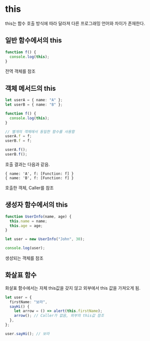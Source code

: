 # this

this는 함수 호출 방식에 따라 달라져 다른 프로그래밍 언어와 차이가 존재한다.

## 일반 함수에서의 this

```typescript
function f() {
  console.log(this);
}
```

전역 객체를 참조

## 객체 메서드의 this

```typescript
let userA = { name: "A" };
let userB = { name: "B" };

function f() {
  console.log(this);
}

// 별개의 객체에서 동일한 함수를 사용함
userA.f = f;
userB.f = f;

userA.f();
userB.f();
```

호출 결과는 다음과 같음.

```
{ name: 'A', f: [Function: f] }
{ name: 'B', f: [Function: f] }
```

호출한 객체, Caller를 참조

## 생성자 함수에서의 this

```typescript
function UserInfo(name, age) {
  this.name = name;
  this.age = age;
}

let user = new UserInfo("John", 30);

console.log(user);
```

생성되는 객체를 참조

## 화살표 함수

화살표 함수에서는 자체 this값을 갖지 않고 외부에서 this 값을 가져오게 됨.

```typescript
let user = {
  firstName: "보라",
  sayHi() {
    let arrow = () => alert(this.firstName);
    arrow(); // Caller가 없음, 외부의 this값 참조
  },
};

user.sayHi(); // 보라
```
